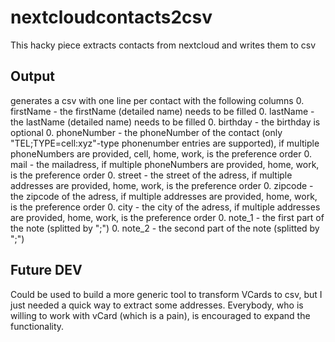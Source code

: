 # nextcloudcontacts2csv
This hacky piece extracts contacts from nextcloud and writes them to csv

## Output
generates a csv with one line per contact with the following columns
0. firstName	- the firstName (detailed name) needs to be filled
0. lastName	- the lastName (detailed name) needs to be filled
0. birthday	- the birthday is optional
0. phoneNumber - the phoneNumber of the contact (only "TEL;TYPE=cell:xyz"-type phonenumber entries are supported), if multiple phoneNumbers are provided, cell, home, work, is the preference order
0. mail	- the mailadress, if multiple phoneNumbers are provided, home, work, is the preference order
0. street	- the street of the adress, if multiple addresses are provided, home, work, is the preference order
0. zipcode - the zipcode of the adress, if multiple addresses are provided, home, work, is the preference order
0. city	- the city of the adress, if multiple addresses are provided, home, work, is the preference order
0. note_1 - the first part of the note (splitted by ";")
0. note_2 - the second part of the note (splitted by ";")

## Future DEV
Could be used to build a more generic tool to transform VCards to csv, but I just needed a quick way to extract some addresses. Everybody, who is willing to work with vCard (which is a pain), is encouraged to expand the functionality.
